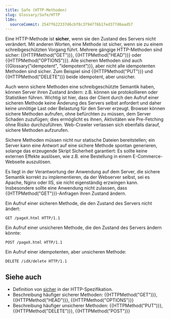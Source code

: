 ```yaml
---
title: Safe (HTTP-Methoden)
slug: Glossary/Safe/HTTP
l10n:
  sourceCommit: 2547f622337d6cbf8c3794776b17ed377d6aad57
---
```


Eine HTTP-Methode ist **sicher**, wenn sie den Zustand des Servers nicht verändert. Mit anderen Worten, eine Methode ist sicher, wenn sie zu einem schreibgeschützten Vorgang führt. Mehrere gängige HTTP-Methoden sind sicher: {{HTTPMethod("GET")}}, {{HTTPMethod("HEAD")}} oder {{HTTPMethod("OPTIONS")}}. Alle sicheren Methoden sind auch {{Glossary("idempotent", "idempotent")}}, aber nicht alle idempotenten Methoden sind sicher. Zum Beispiel sind {{HTTPMethod("PUT")}} und {{HTTPMethod("DELETE")}} beide idempotent, aber unsicher.

Auch wenn sichere Methoden eine schreibgeschützte Semantik haben, können Server ihren Zustand ändern: z.B. können sie protokollieren oder Statistiken führen. Wichtig ist hier, dass der Client durch den Aufruf einer sicheren Methode keine Änderung des Servers selbst anfordert und daher keine unnötige Last oder Belastung für den Server erzeugt. Browser können sichere Methoden aufrufen, ohne befürchten zu müssen, dem Server Schaden zuzufügen; dies ermöglicht es ihnen, Aktivitäten wie Pre-Fetching ohne Risiko durchzuführen. Web-Crawler verlassen sich ebenfalls darauf, sichere Methoden aufzurufen.

Sichere Methoden müssen nicht nur statische Dateien bereitstellen; ein Server kann eine Antwort auf eine sichere Methode spontan generieren, solange das erzeugende Skript Sicherheit garantiert: Es sollte keine externen Effekte auslösen, wie z.B. eine Bestellung in einem E-Commerce-Webseite auszulösen.

Es liegt in der Verantwortung der Anwendung auf dem Server, die sichere Semantik korrekt zu implementieren, da der Webserver selbst, sei es Apache, Nginx oder IIS, sie nicht eigenständig erzwingen kann. Insbesondere sollte eine Anwendung nicht zulassen, dass {{HTTPMethod("GET")}}-Anfragen ihren Zustand ändern.

Ein Aufruf einer sicheren Methode, die den Zustand des Servers nicht ändert:

```http
GET /pageX.html HTTP/1.1
```

Ein Aufruf einer unsicheren Methode, die den Zustand des Servers ändern könnte:

```http
POST /pageX.html HTTP/1.1
```

Ein Aufruf einer idempotenten, aber unsicheren Methode:

```http
DELETE /idX/delete HTTP/1.1
```

## Siehe auch

- Definition von [sicher](https://httpwg.org/specs/rfc9110.html#safe.methods) in der HTTP-Spezifikation.
- Beschreibung häufiger sicherer Methoden: {{HTTPMethod("GET")}}, {{HTTPMethod("HEAD")}}, {{HTTPMethod("OPTIONS")}}
- Beschreibung häufiger unsicherer Methoden: {{HTTPMethod("PUT")}}, {{HTTPMethod("DELETE")}}, {{HTTPMethod("POST")}}
